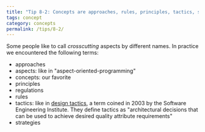 ```yaml
---
title: "Tip 8-2: Concepts are approaches, rules, principles, tactics, strategies etc..."
tags: concept
category: concepts
permalink: /tips/8-2/
---
```

Some people like to call _crosscutting_ aspects by different names. In practice
we encountered the following terms:

* approaches
* aspects: like in "aspect-oriented-programming"
* concepts: our favorite
* principles
* regulations
* rules
* tactics: like in [design tactics](http://resources.sei.cmu.edu/library/asset-view.cfm?assetid=6593), a term coined in 2003 by the Software Engineering Institute. They define tactics as "architectural decisions that can be used to achieve desired quality attribute requirements"
* strategies
